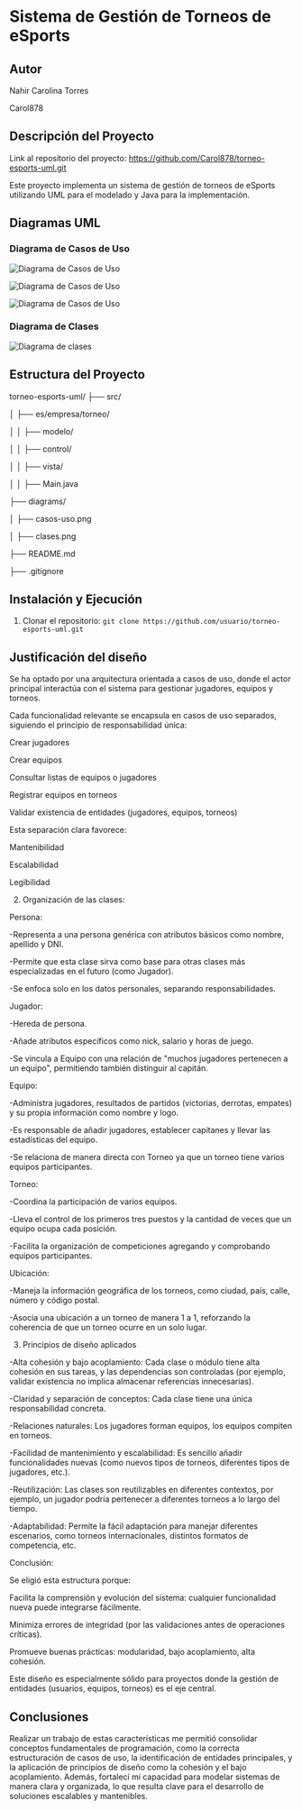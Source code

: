 # Sistema de Gestión de Torneos de eSports 

## Autor 
Nahir Carolina Torres

Carol878 

## Descripción del Proyecto 

Link al repositorio del proyecto: https://github.com/Carol878/torneo-esports-uml.git

Este proyecto implementa un sistema de gestión de torneos de eSports utilizando UML para el modelado y Java para la implementación.

## Diagramas UML 
### Diagrama de Casos de Uso 
![Diagrama de Casos de Uso](diagrams/AñadirJugadoresaunEquipo.png)


![Diagrama de Casos de Uso](diagrams/Consultarlistadeequiposyjugadores.png)


![Diagrama de Casos de Uso](diagrams/Registrarequipos.png)


### Diagrama de Clases 
![Diagrama de clases](diagrams/Diagramadeclases.png) 

## Estructura del Proyecto 
torneo-esports-uml/ ├── src/ 

│ ├── es/empresa/torneo/ 

│ │ ├── modelo/ 

│ │ ├── control/ 

│ │ ├── vista/ 

│ │ ├── Main.java 

├── diagrams/ 

│ ├── casos-uso.png 

│ ├── clases.png 

├── README.md 

├── .gitignore



## Instalación y Ejecución 
1. Clonar el repositorio:
`git clone https://github.com/usuario/torneo-esports-uml.git`


## Justificación del diseño


Se ha optado por una arquitectura orientada a casos de uso, donde el actor principal interactúa con el sistema para gestionar jugadores, equipos y torneos.

Cada funcionalidad relevante se encapsula en casos de uso separados, siguiendo el principio de responsabilidad única:

Crear jugadores

Crear equipos

Consultar listas de equipos o jugadores

Registrar equipos en torneos

Validar existencia de entidades (jugadores, equipos, torneos)

Esta separación clara favorece:

Mantenibilidad

Escalabilidad

Legibilidad

2. Organización de las clases:

Persona:

-Representa a una persona genérica con atributos básicos como nombre, apellido y DNI.

-Permite que esta clase sirva como base para otras clases más especializadas en el futuro (como Jugador).

-Se enfoca solo en los datos personales, separando responsabilidades.

Jugador:

-Hereda de persona.

-Añade atributos específicos como nick, salario y horas de juego.

-Se vincula a Equipo con una relación de "muchos jugadores pertenecen a un equipo", permitiendo también distinguir al capitán.

Equipo:

-Administra jugadores, resultados de partidos (victorias, derrotas, empates) y su propia información como nombre y logo.

-Es responsable de añadir jugadores, establecer capitanes y llevar las estadísticas del equipo.

-Se relaciona de manera directa con Torneo ya que un torneo tiene varios equipos participantes.

Torneo:

-Coordina la participación de varios equipos.

-Lleva el control de los primeros tres puestos y la cantidad de veces que un equipo ocupa cada posición.

-Facilita la organización de competiciones agregando y comprobando equipos participantes.

Ubicación:

-Maneja la información geográfica de los torneos, como ciudad, país, calle, número y código postal.

-Asocia una ubicación a un torneo de manera 1 a 1, reforzando la coherencia de que un torneo ocurre en un solo lugar.




3. Principios de diseño aplicados


-Alta cohesión y bajo acoplamiento: Cada clase o módulo tiene alta cohesión en sus tareas, y las dependencias son controladas (por ejemplo, validar existencia no implica almacenar referencias innecesarias).

-Claridad y separación de conceptos: Cada clase tiene una única responsabilidad concreta.

-Relaciones naturales: Los jugadores forman equipos, los equipos compiten en torneos.

-Facilidad de mantenimiento y escalabilidad: Es sencillo añadir funcionalidades nuevas (como nuevos tipos de torneos, diferentes tipos de jugadores, etc.).

-Reutilización: Las clases son reutilizables en diferentes contextos, por ejemplo, un jugador podría pertenecer a diferentes torneos a lo largo del tiempo.

-Adaptabilidad: Permite la fácil adaptación para manejar diferentes escenarios, como torneos internacionales, distintos formatos de competencia, etc.



Conclusión:

Se eligió esta estructura porque:

Facilita la comprensión y evolución del sistema: cualquier funcionalidad nueva puede integrarse fácilmente.

Minimiza errores de integridad (por las validaciones antes de operaciones críticas).

Promueve buenas prácticas: modularidad, bajo acoplamiento, alta cohesión.

Este diseño es especialmente sólido para proyectos donde la gestión de entidades (usuarios, equipos, torneos) es el eje central.

## Conclusiones 

Realizar un trabajo de estas características me permitió consolidar conceptos fundamentales de programación, como la correcta estructuración de casos de uso, la identificación de entidades principales, y la aplicación de principios de diseño como la cohesión y el bajo acoplamiento. Además, fortalecí mi capacidad para modelar sistemas de manera clara y organizada, lo que resulta clave para el desarrollo de soluciones escalables y mantenibles.


